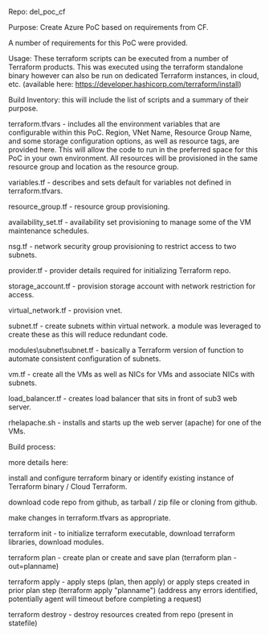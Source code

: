 Repo: del_poc_cf

Purpose: Create Azure PoC based on requirements from CF.

A number of requirements for this PoC were provided.

Usage: These terraform scripts can be executed from a number of Terraform products.  This was executed using the terraform standalone 
binary however can also be run on dedicated Terraform instances, in cloud, etc. 
(available here: https://developer.hashicorp.com/terraform/install)

Build Inventory: this will include the list of scripts and a summary of their purpose.  

  terraform.tfvars - includes all the environment variables that are configurable within this PoC.  Region, VNet Name, Resource Group Name, and some storage configuration options, as well as resource tags, are provided here. This will allow the code to run in the preferred space for this PoC in your own environment. All resources will be provisioned in the same resource group and location as the resource group. 

  variables.tf - describes and sets default for variables not defined in terraform.tfvars. 

  resource_group.tf - resource group provisioning.
  
  availability_set.tf - availability set provisioning to manage some of the VM maintenance schedules.
  
  nsg.tf - network security group provisioning to restrict access to two subnets.
  
  provider.tf - provider details required for initializing Terraform repo.
  
  storage_account.tf - provision storage account with network restriction for access.
  
  virtual_network.tf - provision vnet.
  
  subnet.tf - create subnets within virtual network.  a module was leveraged to create these as this will reduce redundant code.  
  
  modules\subnet\subnet.tf - basically a Terraform version of function to automate consistent configuration of subnets.
  
  vm.tf - create all the VMs as well as NICs for VMs and associate NICs with subnets.
  
  load_balancer.tf - creates load balancer that sits in front of sub3 web server.
  
  rhelapache.sh - installs and starts up the web server (apache) for one of the VMs.  

Build process: 
  
  more details here: 
  
  install and configure terraform binary or identify existing instance of Terraform binary / Cloud Terraform.
  
  download code repo from github, as tarball / zip file or cloning from github.
  
  make changes in terraform.tfvars as appropriate.
  
  terraform init - to initialize terraform executable, download terraform libraries, download modules.
  
  terraform plan - create plan or create and save plan (terraform plan -out=planname)
  
  terraform apply - apply steps (plan, then apply) or apply steps created in prior plan step (terraform apply "planname")
  (address any errors identified, potentially agent will timeout before completing a request)
  
  terraform destroy - destroy resources created from repo (present in statefile)
